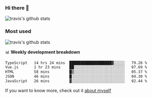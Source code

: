 ### Hi there 👋

<!--
**HondryTravis/HondryTravis** is a ✨ _special_ ✨ repository because its `README.md` (this file) appears on your GitHub profile.

Here are some ideas to get you started:

- 🔭 I’m currently working on ...
- 🌱 I’m currently learning ...
- 👯 I’m looking to collaborate on ...
- 🤔 I’m looking for help with ...
- 💬 Ask me about ...
- 📫 How to reach me: ...
- 😄 Pronouns: ...
- ⚡ Fun fact: ...
-->

![travis's github stats](https://github-readme-stats.vercel.app/api?username=HondryTravis&hide=stars)
### Most used
![travis's github stats](https://github-readme-stats.anuraghazra1.vercel.app/api/top-langs/?username=HondryTravis&layout=compact&hide_title=true)

📊 **Weekly development breakdown**

<!--START_SECTION:waka-->

```txt
TypeScript   14 hrs 24 mins  ███████████████████▓░░░░░   79.26 %
Vue.js       1 hr 23 mins    ██░░░░░░░░░░░░░░░░░░░░░░░   07.69 %
HTML         58 mins         █▒░░░░░░░░░░░░░░░░░░░░░░░   05.37 %
JSON         46 mins         █░░░░░░░░░░░░░░░░░░░░░░░░   04.30 %
JavaScript   26 mins         ▓░░░░░░░░░░░░░░░░░░░░░░░░   02.44 %
```

<!--END_SECTION:waka-->

If you want to know more, check out it [about myself](https://hondrytravis.github.io/)
